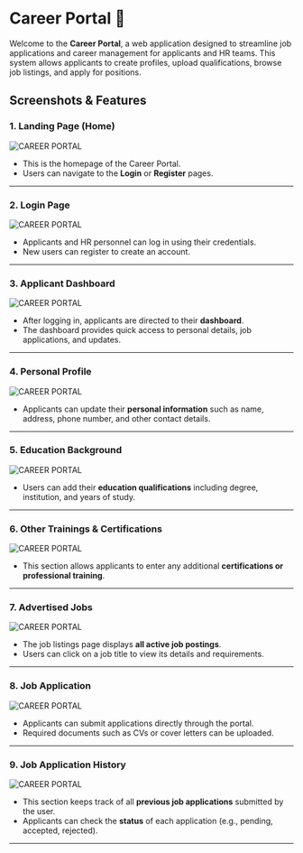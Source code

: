 # Career Portal 🚀

Welcome to the **Career Portal**, a web application designed to streamline job applications and career management for applicants and HR teams. This system allows applicants to create profiles, upload qualifications, browse job listings, and apply for positions.

## **Screenshots & Features**

### **1. Landing Page (Home)**
![CAREER PORTAL](public/images/readmegit/home.png)
- This is the homepage of the Career Portal.
- Users can navigate to the **Login** or **Register** pages.

---

### **2. Login Page**
![CAREER PORTAL](public/images/readmegit/login.png)
- Applicants and HR personnel can log in using their credentials.
- New users can register to create an account.

---

### **3. Applicant Dashboard**
![CAREER PORTAL](public/images/readmegit/applicant-dashboard.png)
- After logging in, applicants are directed to their **dashboard**.
- The dashboard provides quick access to personal details, job applications, and updates.

---

### **4. Personal Profile**
![CAREER PORTAL](public/images/readmegit/personal-profile.png)
- Applicants can update their **personal information** such as name, address, phone number, and other contact details.

---

### **5. Education Background**
![CAREER PORTAL](public/images/readmegit/education-background.png)
- Users can add their **education qualifications** including degree, institution, and years of study.

---

### **6. Other Trainings & Certifications**
![CAREER PORTAL](public/images/readmegit/other-trainings.png)
- This section allows applicants to enter any additional **certifications or professional training**.

---

### **7. Advertised Jobs**
![CAREER PORTAL](public/images/readmegit/advertised-jobs.png)
- The job listings page displays **all active job postings**.
- Users can click on a job title to view its details and requirements.

---

### **8. Job Application**
![CAREER PORTAL](public/images/readmegit/job-application.png)
- Applicants can submit applications directly through the portal.
- Required documents such as CVs or cover letters can be uploaded.

---

### **9. Job Application History**
![CAREER PORTAL](public/images/readmegit/job-application-history.png)
- This section keeps track of all **previous job applications** submitted by the user.
- Applicants can check the **status** of each application (e.g., pending, accepted, rejected).

---


